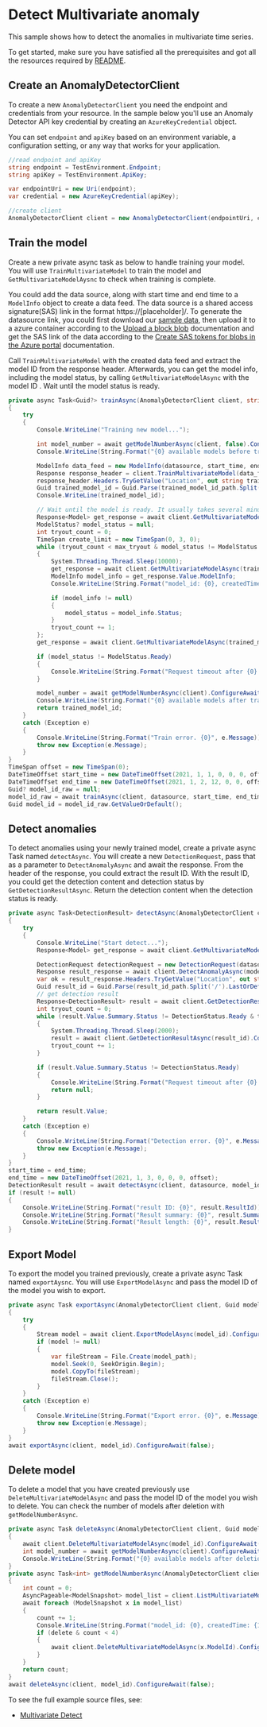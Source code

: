 # Detect Multivariate anomaly
This sample shows how to detect the anomalies in multivariate time series.

To get started, make sure you have satisfied all the prerequisites and got all the resources required by [README][README].

## Create an AnomalyDetectorClient

To create a new `AnomalyDetectorClient` you need the endpoint and credentials from your resource. In the sample below you'll use an Anomaly Detector API key credential by creating an `AzureKeyCredential` object.

You can set `endpoint` and `apiKey` based on an environment variable, a configuration setting, or any way that works for your application.

```C# Snippet:CreateAnomalyDetectorClient
//read endpoint and apiKey
string endpoint = TestEnvironment.Endpoint;
string apiKey = TestEnvironment.ApiKey;

var endpointUri = new Uri(endpoint);
var credential = new AzureKeyCredential(apiKey);

//create client
AnomalyDetectorClient client = new AnomalyDetectorClient(endpointUri, credential);
```

## Train the model

Create a new private async task as below to handle training your model. You will use `TrainMultivariateModel` to train the model and `GetMultivariateModelAysnc` to check when training is complete.

You could add the data source, along with start time and end time to a `ModelInfo` object to create a data feed. The data source is a shared access signature(SAS) link in the format https://\[placeholder\]/. To generate the datasource link, you could first download our [sample data][datasource], then upload it to a azure container according to the [Upload a block blob][upload_blob] documentation and get the SAS link of the data according to the [Create SAS tokens for blobs in the Azure portal][generate_sas] documentation.

Call `TrainMultivariateModel` with the created data feed and extract the model ID from the response header. Afterwards, you can get the model info, including the model status, by calling `GetMultivariateModelAsync` with the model ID . Wait until the model status is ready. 

```C# Snippet:TrainModel
private async Task<Guid?> trainAsync(AnomalyDetectorClient client, string datasource, DateTimeOffset start_time, DateTimeOffset end_time, int max_tryout = 500)
{
    try
    {
        Console.WriteLine("Training new model...");

        int model_number = await getModelNumberAsync(client, false).ConfigureAwait(false);
        Console.WriteLine(String.Format("{0} available models before training.", model_number));

        ModelInfo data_feed = new ModelInfo(datasource, start_time, end_time);
        Response response_header = client.TrainMultivariateModel(data_feed);
        response_header.Headers.TryGetValue("Location", out string trained_model_id_path);
        Guid trained_model_id = Guid.Parse(trained_model_id_path.Split('/').LastOrDefault());
        Console.WriteLine(trained_model_id);

        // Wait until the model is ready. It usually takes several minutes
        Response<Model> get_response = await client.GetMultivariateModelAsync(trained_model_id).ConfigureAwait(false);
        ModelStatus? model_status = null;
        int tryout_count = 0;
        TimeSpan create_limit = new TimeSpan(0, 3, 0);
        while (tryout_count < max_tryout & model_status != ModelStatus.Ready)
        {
            System.Threading.Thread.Sleep(10000);
            get_response = await client.GetMultivariateModelAsync(trained_model_id).ConfigureAwait(false);
            ModelInfo model_info = get_response.Value.ModelInfo;
            Console.WriteLine(String.Format("model_id: {0}, createdTime: {1}, lastUpdateTime: {2}, status: {3}.", get_response.Value.ModelId, get_response.Value.CreatedTime, get_response.Value.LastUpdatedTime, model_info.Status));

            if (model_info != null)
            {
                model_status = model_info.Status;
            }
            tryout_count += 1;
        };
        get_response = await client.GetMultivariateModelAsync(trained_model_id).ConfigureAwait(false);

        if (model_status != ModelStatus.Ready)
        {
            Console.WriteLine(String.Format("Request timeout after {0} tryouts", max_tryout));
        }

        model_number = await getModelNumberAsync(client).ConfigureAwait(false);
        Console.WriteLine(String.Format("{0} available models after training.", model_number));
        return trained_model_id;
    }
    catch (Exception e)
    {
        Console.WriteLine(String.Format("Train error. {0}", e.Message));
        throw new Exception(e.Message);
    }
}
TimeSpan offset = new TimeSpan(0);
DateTimeOffset start_time = new DateTimeOffset(2021, 1, 1, 0, 0, 0, offset);
DateTimeOffset end_time = new DateTimeOffset(2021, 1, 2, 12, 0, 0, offset);
Guid? model_id_raw = null;
model_id_raw = await trainAsync(client, datasource, start_time, end_time).ConfigureAwait(false);
Guid model_id = model_id_raw.GetValueOrDefault();
```

## Detect anomalies

To detect anomalies using your newly trained model, create a private async Task named `detectAsync`. You will create a new `DetectionRequest`, pass that as a parameter to `DetectAnomalyAsync` and await the response. From the header of the response, you could extract the result ID. With the result ID, you could get the detection content and detection status by `GetDetectionResultAsync`. Return the detection content when the detection status is ready. 

```C# Snippet:DetectAnomalies
private async Task<DetectionResult> detectAsync(AnomalyDetectorClient client, string datasource, Guid model_id,DateTimeOffset start_time, DateTimeOffset end_time, int max_tryout = 500)
{
    try
    {
        Console.WriteLine("Start detect...");
        Response<Model> get_response = await client.GetMultivariateModelAsync(model_id).ConfigureAwait(false);

        DetectionRequest detectionRequest = new DetectionRequest(datasource, start_time, end_time);
        Response result_response = await client.DetectAnomalyAsync(model_id, detectionRequest).ConfigureAwait(false);
        var ok = result_response.Headers.TryGetValue("Location", out string result_id_path);
        Guid result_id = Guid.Parse(result_id_path.Split('/').LastOrDefault());
        // get detection result
        Response<DetectionResult> result = await client.GetDetectionResultAsync(result_id).ConfigureAwait(false);
        int tryout_count = 0;
        while (result.Value.Summary.Status != DetectionStatus.Ready & tryout_count < max_tryout)
        {
            System.Threading.Thread.Sleep(2000);
            result = await client.GetDetectionResultAsync(result_id).ConfigureAwait(false);
            tryout_count += 1;
        }

        if (result.Value.Summary.Status != DetectionStatus.Ready)
        {
            Console.WriteLine(String.Format("Request timeout after {0} tryouts", max_tryout));
            return null;
        }

        return result.Value;
    }
    catch (Exception e)
    {
        Console.WriteLine(String.Format("Detection error. {0}", e.Message));
        throw new Exception(e.Message);
    }
}
start_time = end_time;
end_time = new DateTimeOffset(2021, 1, 3, 0, 0, 0, offset);
DetectionResult result = await detectAsync(client, datasource, model_id, start_time, end_time).ConfigureAwait(false);
if (result != null)
{
    Console.WriteLine(String.Format("result ID: {0}", result.ResultId));
    Console.WriteLine(String.Format("Result summary: {0}", result.Summary));
    Console.WriteLine(String.Format("Result length: {0}", result.Results.Count));
}
```

## Export Model

To export the model you trained previously, create a private async Task named `exportAysnc`. You will use `ExportModelAsync` and pass the model ID of the model you wish to export.

```C# Snippet:ExportModel
private async Task exportAsync(AnomalyDetectorClient client, Guid model_id, string model_path = "model.zip")
{
    try
    {
        Stream model = await client.ExportModelAsync(model_id).ConfigureAwait(false);
        if (model != null)
        {
            var fileStream = File.Create(model_path);
            model.Seek(0, SeekOrigin.Begin);
            model.CopyTo(fileStream);
            fileStream.Close();
        }
    }
    catch (Exception e)
    {
        Console.WriteLine(String.Format("Export error. {0}", e.Message));
        throw new Exception(e.Message);
    }
}
await exportAsync(client, model_id).ConfigureAwait(false);
```

## Delete model

To delete a model that you have created previously use `DeleteMultivariateModelAsync` and pass the model ID of the model you wish to delete. You can check the number of models after deletion with `getModelNumberAsync`.

```C# Snippet:DeteleModel
private async Task deleteAsync(AnomalyDetectorClient client, Guid model_id)
{
    await client.DeleteMultivariateModelAsync(model_id).ConfigureAwait(false);
    int model_number = await getModelNumberAsync(client).ConfigureAwait(false);
    Console.WriteLine(String.Format("{0} available models after deletion.", model_number));
}
private async Task<int> getModelNumberAsync(AnomalyDetectorClient client, bool delete = false)
{
    int count = 0;
    AsyncPageable<ModelSnapshot> model_list = client.ListMultivariateModelAsync(0, 10000);
    await foreach (ModelSnapshot x in model_list)
    {
        count += 1;
        Console.WriteLine(String.Format("model_id: {0}, createdTime: {1}, lastUpdateTime: {2}.", x.ModelId, x.CreatedTime, x.LastUpdatedTime));
        if (delete & count < 4)
        {
            await client.DeleteMultivariateModelAsync(x.ModelId).ConfigureAwait(false);
        }
    }
    return count;
}
await deleteAsync(client, model_id).ConfigureAwait(false);
```

To see the full example source files, see:

* [Multivariate Detect](https://github.com/Azure/azure-sdk-for-net/blob/master/sdk/anomalydetector/Azure.AI.AnomalyDetector/tests/samples/Sample4_MultivariateDetect.cs)

[README]: https://github.com/Azure/azure-sdk-for-net/blob/master/sdk/anomalydetector/Azure.AI.AnomalyDetector/README.md
[datasource]: https://github.com/Azure/azure-sdk-for-net/tree/master/sdk/anomalydetector/Azure.AI.AnomalyDetector/tests/samples/data/sample_data_20_3000.zip
[upload_blob]: https://docs.microsoft.com/en-us/azure/storage/blobs/storage-quickstart-blobs-portal#upload-a-block-blob
[generate_sas]: https://docs.microsoft.com/en-us/azure/cognitive-services/translator/document-translation/create-sas-tokens?tabs=Containers#create-sas-tokens-for-blobs-in-the-azure-portal